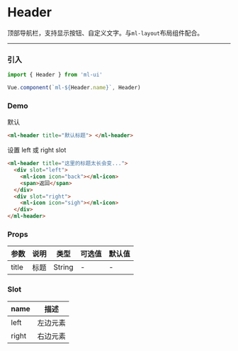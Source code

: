 # Header

顶部导航栏，支持显示按钮、自定义文字。与`ml-layout`布局组件配合。
<hr>

### 引入
```js
import { Header } from 'ml-ui'

Vue.component(`ml-${Header.name}`, Header)
```
### Demo

默认
```html
<ml-header title="默认标题"> </ml-header>
```
设置 left 或 right slot

```html
<ml-header title="这里的标题太长会变...">
  <div slot="left">
    <ml-icon icon="back"></ml-icon>
    <span>返回</span>
  </div>
  <div slot="right">
    <ml-icon icon="sigh"></ml-icon>
  </div>
</ml-header>
```
### Props
| 参数          | 说明            | 类型            | 可选值                 | 默认值   |
|-------------  |---------------- |---------------- |---------------------- |-------- |
| title         | 标题			  |  String | - | - |

### Slot
| name | 描述 |
| -- | --- | 
| left | 左边元素 | 
| right | 右边元素 | 